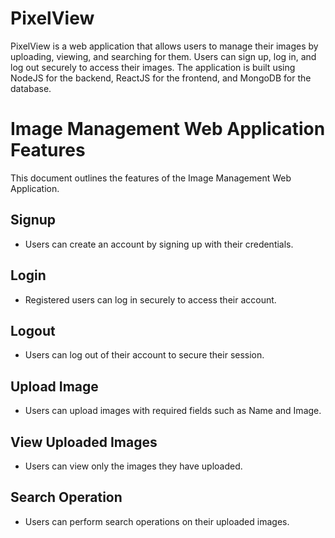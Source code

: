 
# PixelView

PixelView is a web application that allows users to manage their images by uploading, viewing, and searching for them. Users can sign up, log in, and log out securely to access their images. The application is built using NodeJS for the backend, ReactJS for the frontend, and MongoDB for the database.

# Image Management Web Application Features

This document outlines the features of the Image Management Web Application.

## Signup
- Users can create an account by signing up with their credentials.

## Login
- Registered users can log in securely to access their account.

## Logout
- Users can log out of their account to secure their session.

## Upload Image
- Users can upload images with required fields such as Name and Image.

## View Uploaded Images
- Users can view only the images they have uploaded.

## Search Operation
- Users can perform search operations on their uploaded images.

